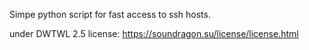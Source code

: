 Simpe python script for fast access to ssh hosts.

under DWTWL 2.5 license: https://soundragon.su/license/license.html
